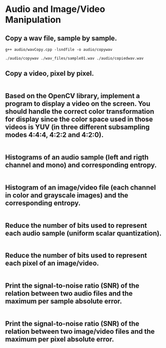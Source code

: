 # Audio and Image/Video Manipulation

Copy a wav file, sample by sample. 
----------------------------------
```
g++ audio/wavCopy.cpp -lsndfile -o audio/copywav

./audio/copywav ./wav_files/sample01.wav ./audio/copiedwav.wav
```

Copy a video, pixel by pixel.
----------------------------------
```

```

Based on the OpenCV library, implement a program to display a video on the screen. You should handle the correct color transformation for display since the color space used in those videos is YUV (in three different subsampling modes 4:4:4, 4:2:2 and 4:2:0).
----------------------------------
```

```

Histograms of an audio sample (left and rigth channel and mono) and corresponding entropy.
----------------------------------
```

```

Histogram of an image/video file (each channel in color and grayscale images) and the corresponding entropy.
----------------------------------
```

```

Reduce the number of bits used to represent each audio sample (uniform scalar quantization).
----------------------------------
```

```

Reduce the number of bits used to represent each pixel of an image/video.
----------------------------------
```

```

Print the signal-to-noise ratio (SNR) of the relation between two audio files and the maximum per sample absolute error.
----------------------------------
```

```

Print the signal-to-noise ratio (SNR) of the relation between two image/video files and the maximum per pixel absolute error.
----------------------------------
```

```